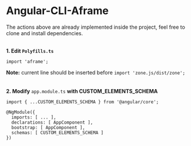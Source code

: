 # Angular-CLI-Aframe
The actions above are already implemented inside the project, feel free to clone and install dependencies.<br><br>


**1. Edit ```Polyfills.ts```**

```import 'aframe';```

**Note:** current line should be inserted before ```import 'zone.js/dist/zone';``` 
<br><br><br>
**2. Modify**  ```app.module.ts```  **with CUSTOM_ELEMENTS_SCHEMA**

```
import { ...CUSTOM_ELEMENTS_SCHEMA } from '@angular/core';

@NgModule({
  imports: [ ... ],
  declarations: [ AppComponent ],
  bootstrap: [ AppComponent ],
  schemas: [ CUSTOM_ELEMENTS_SCHEMA ]
})

```
